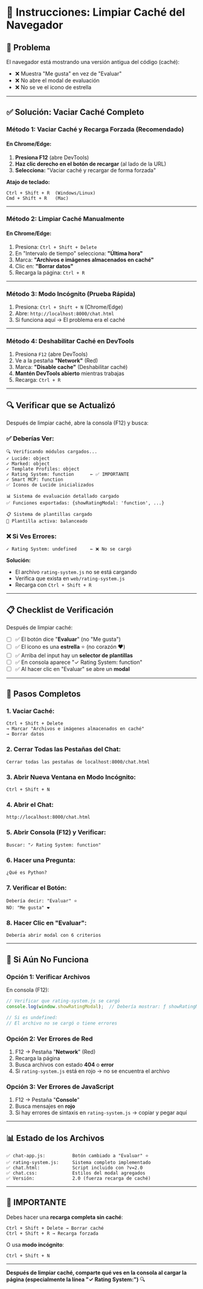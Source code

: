 # 🧹 Instrucciones: Limpiar Caché del Navegador

## 🎯 Problema

El navegador está mostrando una versión antigua del código (caché):
- ❌ Muestra "Me gusta" en vez de "Evaluar"
- ❌ No abre el modal de evaluación
- ❌ No se ve el icono de estrella

---

## ✅ Solución: Vaciar Caché Completo

### **Método 1: Vaciar Caché y Recarga Forzada (Recomendado)**

#### **En Chrome/Edge:**

1. **Presiona F12** (abre DevTools)
2. **Haz clic derecho en el botón de recargar** (al lado de la URL)
3. **Selecciona:** "Vaciar caché y recargar de forma forzada"

**Atajo de teclado:**
```
Ctrl + Shift + R  (Windows/Linux)
Cmd + Shift + R   (Mac)
```

---

### **Método 2: Limpiar Caché Manualmente**

#### **En Chrome/Edge:**

1. Presiona: `Ctrl + Shift + Delete`
2. En "Intervalo de tiempo" selecciona: **"Última hora"**
3. Marca: **"Archivos e imágenes almacenados en caché"**
4. Clic en: **"Borrar datos"**
5. Recarga la página: `Ctrl + R`

---

### **Método 3: Modo Incógnito (Prueba Rápida)**

1. Presiona: `Ctrl + Shift + N` (Chrome/Edge)
2. Abre: `http://localhost:8000/chat.html`
3. Si funciona aquí → El problema era el caché

---

### **Método 4: Deshabilitar Caché en DevTools**

1. Presiona `F12` (abre DevTools)
2. Ve a la pestaña **"Network"** (Red)
3. Marca: **"Disable cache"** (Deshabilitar caché)
4. **Mantén DevTools abierto** mientras trabajas
5. Recarga: `Ctrl + R`

---

## 🔍 Verificar que se Actualizó

Después de limpiar caché, abre la consola (F12) y busca:

### **✅ Deberías Ver:**

```
🔍 Verificando módulos cargados...
✓ Lucide: object
✓ Marked: object
✓ Template Profiles: object
✓ Rating System: function      ← ✅ IMPORTANTE
✓ Smart MCP: function
✅ Iconos de Lucide inicializados

📊 Sistema de evaluación detallado cargado
✅ Funciones exportadas: {showRatingModal: 'function', ...}

📋 Sistema de plantillas cargado
🎯 Plantilla activa: balanceado
```

### **❌ Si Ves Errores:**

```
✓ Rating System: undefined     ← ❌ No se cargó
```

**Solución:**
- El archivo `rating-system.js` no se está cargando
- Verifica que exista en `web/rating-system.js`
- Recarga con `Ctrl + Shift + R`

---

## 📋 Checklist de Verificación

Después de limpiar caché:

- [ ] ✅ El botón dice "**Evaluar**" (no "Me gusta")
- [ ] ✅ El icono es una **estrella** ⭐ (no corazón ❤️)
- [ ] ✅ Arriba del input hay un **selector de plantillas**
- [ ] ✅ En consola aparece "✓ Rating System: function"
- [ ] ✅ Al hacer clic en "Evaluar" se abre un **modal**

---

## 🚀 Pasos Completos

### **1. Vaciar Caché:**
```
Ctrl + Shift + Delete
→ Marcar "Archivos e imágenes almacenados en caché"
→ Borrar datos
```

### **2. Cerrar Todas las Pestañas del Chat:**
```
Cerrar todas las pestañas de localhost:8000/chat.html
```

### **3. Abrir Nueva Ventana en Modo Incógnito:**
```
Ctrl + Shift + N
```

### **4. Abrir el Chat:**
```
http://localhost:8000/chat.html
```

### **5. Abrir Consola (F12) y Verificar:**
```
Buscar: "✓ Rating System: function"
```

### **6. Hacer una Pregunta:**
```
¿Qué es Python?
```

### **7. Verificar el Botón:**
```
Debería decir: "Evaluar" ⭐
NO: "Me gusta" ❤️
```

### **8. Hacer Clic en "Evaluar":**
```
Debería abrir modal con 6 criterios
```

---

## 🔧 Si Aún No Funciona

### **Opción 1: Verificar Archivos**

En consola (F12):
```javascript
// Verificar que rating-system.js se cargó
console.log(window.showRatingModal);  // Debería mostrar: ƒ showRatingModal()

// Si es undefined:
// El archivo no se cargó o tiene errores
```

### **Opción 2: Ver Errores de Red**

1. F12 → Pestaña "**Network**" (Red)
2. Recarga la página
3. Busca archivos con estado **404** o **error**
4. Si `rating-system.js` está en rojo → no se encuentra el archivo

### **Opción 3: Ver Errores de JavaScript**

1. F12 → Pestaña "**Console**"
2. Busca mensajes en **rojo**
3. Si hay errores de sintaxis en `rating-system.js` → copiar y pegar aquí

---

## 📊 Estado de los Archivos

```
✅ chat-app.js:          Botón cambiado a "Evaluar" ⭐
✅ rating-system.js:     Sistema completo implementado
✅ chat.html:            Script incluido con ?v=2.0
✅ chat.css:             Estilos del modal agregados
✅ Versión:              2.0 (fuerza recarga de caché)
```

---

## 🚨 IMPORTANTE

Debes hacer una **recarga completa sin caché**:

```
Ctrl + Shift + Delete → Borrar caché
Ctrl + Shift + R → Recarga forzada
```

O usa **modo incógnito**:
```
Ctrl + Shift + N
```

---

**Después de limpiar caché, comparte qué ves en la consola al cargar la página (especialmente la línea "✓ Rating System:")** 🔍

